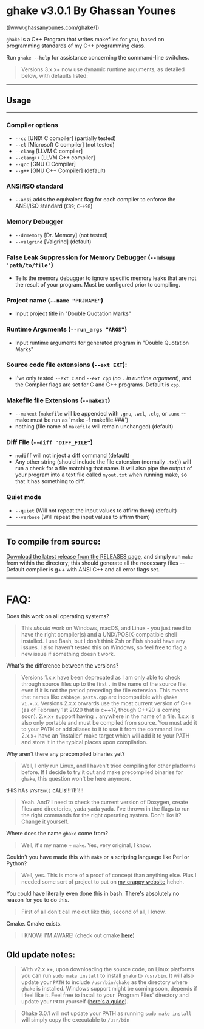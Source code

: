 # ghake v3.0.1 By Ghassan Younes 
([www.ghassanyounes.com/ghake/])

`ghake` is a C++ Program that writes makefiles for you, based on programming standards of my C++ programming class.

Run `ghake --help` for assistance concerning the command-line switches.

> Versions 3.x.x+ now use dynamic runtime arguments, as detailed below, with defaults listed: 
-------
## Usage 
-------
### Compiler options 
- `--cc`      [UNIX C compiler] (partially tested)
- `--cl`      [Microsoft C compiler] (not tested)
- `--clang`   [LLVM C compiler]
- `--clang++` [LLVM C++ compiler]
- `--gcc`     [GNU C Compiler]
- `--g++`     [GNU C++ Compiler] (default)

### ANSI/ISO standard 
- `--ansi` adds the equivalent flag for each compiler to enforce the ANSI/ISO standard (`C89`; `C++98`)

### Memory Debugger 
- `--drmemory` [Dr. Memory] (not tested)
- `--valgrind` [Valgrind] (default)

### False Leak Suppression for Memory Debugger (`--mdsupp 'path/to/file'`)
- Tells the memory debugger to ignore specific memory leaks that are not the result of your program. Must be configured prior to compiling.

### Project name (`--name "PRJNAME"`) 
- Input project title in "Double Quotation Marks"

### Runtime Arguments (`--run_args "ARGS"`) 
- Input runtime arguments for generated program in "Double Quotation Marks"

### Source code file extensions (`--ext EXT`): 
- I've only tested `--ext c` and `--ext cpp` (*no `.` in runtime argument*), and the Compiler flags are set for C and C++ programs. Default is `cpp`. 

### Makefile file Extensions (`--makext`)
- `--makext` (`makefile` will be appended with `.gnu`, `.wcl`, `.clg`, or `.unx`  -- make must be run as \`make -f makefile.###`\)
- nothing  (file name of `makefile` will remain unchanged) (default)

### Diff File (`--diff "DIFF_FILE"`) 
- `nodiff` will not inject a diff command (default)
- Any other string (should include the file extension (normally `.txt`)) will run a check for a file matching that name. It will also pipe the output of your program into a text file called `myout.txt` when running make, so that it has something to diff.

### Quiet mode 
- `--quiet`   (Will not repeat the input values to affirm them) (default)
- `--verbose` (Will repeat the input values to affirm them)
---

## To compile from source: 
[Download the latest release from the RELEASES page], and simply run `make` from within the directory; this should generate all the necessary files -- Default compiler is g++ with ANSI C++ and all error flags set.

---

# FAQ:

Does this work on all operating systems?
> This *should* work on Windows, macOS, and Linux - you just need to have the right compiler(s) and a UNIX/POSIX-compatible shell installed. I use Bash, but I don't think Zsh or Fish should have any issues. I also haven't tested this on Windows, so feel free to flag a new issue if something doesn't work.

What's the difference between the versions?
> Versions 1.x.x have been deprecated as I am only able to check through source files up to the first `.` in the name of the source file, even if it is not the period preceding the file extension. This means that names like `cabbage.pasta.cpp` are incompatible with `ghake v1.x.x`. Versions 2.x.x onwards use the most current version of C++ (as of February 1st 2020 that is c++17, though C++20 is coming soon). 2.x.x+ support having `.` anywhere in the name of a file. 
1.x.x is also only portable and must be compiled from source. You must add it to your PATH or add aliases to it to use it from the command line. 2.x.x+ have an 'installer' make target which will add it to your PATH and store it in the typical places upon compilation.

Why aren't there any precompiled binaries yet? 
> Well, I only run Linux, and I haven't tried compiling for other platforms before. If I decide to try it out and make precompiled binaries for `ghake`, this question won't be here anymore.

tHiS hAs `sYsTEm()` cALls!!!11!1!!!
> Yeah. And? I need to check the current version of Doxygen, create files and directories, yada yada yada. I've thrown in the flags to run the right commands for the right operating system. Don't like it? Change it yourself.

Where does the name `ghake` come from? 
> Well, it's my name + `make`. Yes, very original, I know.

Couldn't you have made this with `make` or a scripting language like Perl or Python?
> Well, yes. This is more of a proof of concept than anything else. Plus I needed some sort of project to put on [my crappy website] heheh.

You could have literally even done this in bash. There's absolutely no reason for you to do this.
> First of all don't call me out like this, second of all, I know.

Cmake. Cmake exists.
> I KNOW! I'M AWARE! (check out cmake [here])

## Old update notes:

> With v2.x.x+, upon downloading the source code, on Linux platforms you can run `sudo make install` to install `ghake` to  `/usr/bin`. It will also update your `PATH` to include `/usr/bin/ghake` as the directory where `ghake` is installed. Windows support might be coming soon, depends if I feel like it. Feel free to install to your 'Program Files' directory and update your `PATH` yourself ([here's a guide]). 

> Ghake 3.0.1 will not update your PATH as running `sudo make install` will simply copy the executable to `/usr/bin`

[here's a guide]: https://www.howtogeek.com/118594/how-to-edit-your-system-path-for-easy-command-line-access/

[Download the latest release from the RELEASES page]: https://github.com/ghassanyounes/ghake/releases

[www.ghassanyounes.com/ghake/]: http://www.ghassanyounes.com/ghake

[my crappy website]: http://www.ghassanyounes.com

[here]: https://cmake.org/
